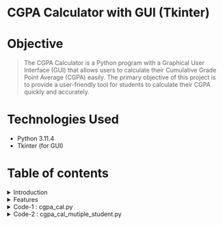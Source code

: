 # CGPA Calculator with GUI (Tkinter)

# Objective
> The CGPA Calculator is a Python program with a Graphical User Interface (GUI) that allows users to calculate their Cumulative Grade Point Average (CGPA) easily. The primary objective of this project is to provide a user-friendly tool for students to calculate their CGPA quickly and accurately.

# Technologies Used
- Python 3.11.4
- Tkinter (for GUI)

# Table of contents

<details>
<summary>Introduction</summary>
<br>

This GitHub repository hosts a user-friendly Cumulative Grade Point Average (CGPA) calculator implemented in Python, featuring an intuitive Graphical User Interface (GUI). With the provided Python code files, you can effortlessly compute your CGPA by inputting your marks.

</details>

<details>
<summary>Features</summary>
<br>

- Easy-to-use Python script for calculating CGPA.
- Supports input of marks for multiple subjects.
- Accurate calculation of CGPA based on provided marks.
- User-friendly interface with on-screen instructions.

</details>

<details>
<summary>Code-1 : cgpa_cal.py</summary>
<br>
  
cgpa_cal.py: This Python script is designed for individual use. It allows a single user to input their marks, calculates their CGPA, and provides the result for that individual student.

Run the script:
```
python cgpa_cal.py
```

Output SS:
![image](https://github.com/Pavan2280/CGPA_Calculator/assets/131603225/ca8822b2-3a51-45b0-9b36-633a33a75b87)

</details>

<details>
<summary>Code-2 : cgpa_cal_mutiple_student.py</summary>
<br>
  
cgpa_cal_mutiple_student.py :This Python script is intended for use with a group of students, specifically up to five students. It likely allows multiple users to input their marks, calculates the CGPA for each student, and may even generate a bar graph to visually represent the CGPAs of these students for comparison.

Run the script:
```
python cgpa_cal_mutiple_student.py
```

Output SS:
1st student
![Screenshot (131)](https://github.com/Pavan2280/CGPA_Calculator/assets/131603225/eb140d8b-5d8d-431e-a287-30caebf20e0c)

2nd student
![Screenshot (132)](https://github.com/Pavan2280/CGPA_Calculator/assets/131603225/056b4b4f-1a66-4781-a26f-9eabb9774ca0)

3rd student
![Screenshot (133)](https://github.com/Pavan2280/CGPA_Calculator/assets/131603225/46af070c-7ac0-41cc-adbd-3f51ddca6aed)

4th student
![Screenshot (134)](https://github.com/Pavan2280/CGPA_Calculator/assets/131603225/b3c9cff5-0202-407d-a364-a13d19ccd67f)

5th student
![Screenshot (135)](https://github.com/Pavan2280/CGPA_Calculator/assets/131603225/541f64f8-7b0b-4e9f-b24d-7d9f8f49b6e7)

Plot
![Screenshot (136)](https://github.com/Pavan2280/CGPA_Calculator/assets/131603225/50879162-11ce-480f-b6df-032b36602fbe)

</details>
